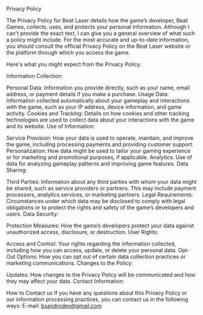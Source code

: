Privacy Policy

The Privacy Policy for Beat Laser details how the game’s developer, Beat Games, collects, uses, and protects your personal information. Although I can't provide the exact text, I can give you a general overview of what such a policy might include. For the most accurate and up-to-date information, you should consult the official Privacy Policy on the Beat Laser website or the platform through which you access the game.

Here's what you might expect from the Privacy Policy:

Information Collection:

Personal Data: Information you provide directly, such as your name, email address, or payment details if you make a purchase.
Usage Data: Information collected automatically about your gameplay and interactions with the game, such as your IP address, device information, and game activity.
Cookies and Tracking: Details on how cookies and other tracking technologies are used to collect data about your interactions with the game and its website.
Use of Information:

Service Provision: How your data is used to operate, maintain, and improve the game, including processing payments and providing customer support.
Personalization: How data might be used to tailor your gaming experience or for marketing and promotional purposes, if applicable.
Analytics: Use of data for analyzing gameplay patterns and improving game features.
Data Sharing:

Third Parties: Information about any third parties with whom your data might be shared, such as service providers or partners. This may include payment processors, analytics services, or marketing partners.
Legal Requirements: Circumstances under which data may be disclosed to comply with legal obligations or to protect the rights and safety of the game’s developers and users.
Data Security:

Protection Measures: How the game’s developers protect your data against unauthorized access, disclosure, or destruction.
User Rights:

Access and Control: Your rights regarding the information collected, including how you can access, update, or delete your personal data.
Opt-Out Options: How you can opt out of certain data collection practices or marketing communications.
Changes to the Policy:

Updates: How changes to the Privacy Policy will be communicated and how they may affect your data.
Contact Information:

How to Contact us
If you have any questions about this Privacy Policy or our information processing practices, you can contact us in the following ways:
E-mail: bsandrodev@gmail.com
